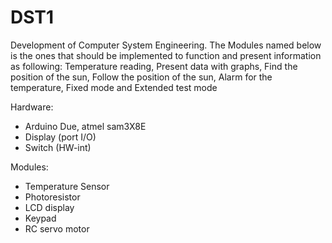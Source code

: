 # DST1
Development of Computer System Engineering. The Modules named below is the ones that should be implemented to function and present information as following: Temperature reading, Present data with graphs, Find the position of the sun, Follow the position of the sun, Alarm for the temperature, Fixed mode and Extended test mode

Hardware:
* Arduino Due, atmel sam3X8E
* Display (port I/O)
* Switch (HW-int)

Modules:
* Temperature Sensor
* Photoresistor
* LCD display
* Keypad
* RC servo motor
